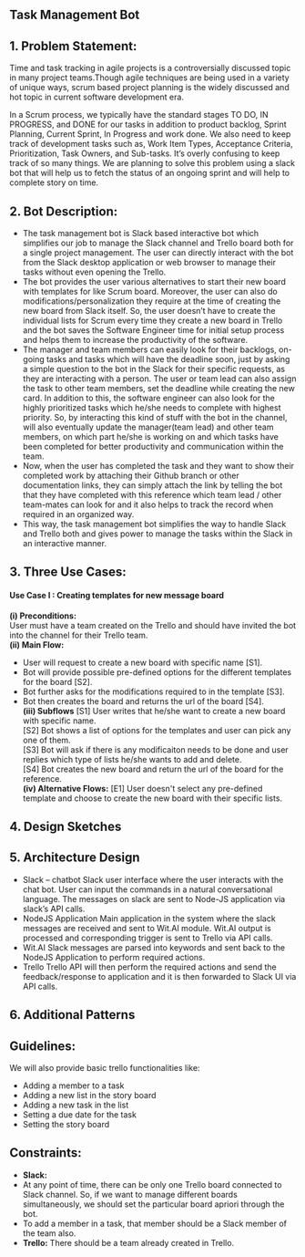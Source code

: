 ## Task Management Bot

## 1. Problem Statement:  
 Time and task tracking in agile projects is a controversially discussed topic in many project teams.Though agile techniques are being used in a variety of unique ways, scrum based project planning is the widely discussed and hot topic in current software development era.

In a Scrum process, we typically have the standard stages TO DO, IN PROGRESS, and DONE for our tasks in addition to product backlog, Sprint Planning, Current Sprint, In Progress and work done. We also need to keep track of development tasks such as, Work Item Types, Acceptance Criteria, Prioritization, Task Owners, and Sub-tasks. It’s overly confusing to keep track of so many things. We are planning to solve this problem using a slack bot that will help us to fetch the status of an ongoing sprint and will help to complete story on time.
 

## 2. Bot Description:  
  * The task management bot is Slack based interactive bot which simplifies our job to manage the Slack channel and 
Trello board both for a single project management. The user can directly interact with the bot 
from the Slack desktop application or web browser to manage their tasks without even opening the Trello.  
  * The bot provides the user various alternatives to start their new board with templates for like Scrum board. 
  Moreover, the user can also do modifications/personalization they require at the time of creating the new board 
  from Slack itself. So, the user doesn’t have to create the individual lists for Scrum every time they create a new board 
  in Trello and the bot saves the Software Engineer time for initial setup process and helps them 
  to increase the productivity of the software.  
  * The manager and team members can easily look for their backlogs, on-going tasks and tasks which will have the deadline soon, 
  just by asking a simple question to the bot in the Slack for their specific requests, as they are interacting with a person. 
  The user or team lead can also assign the task to other team members, set the deadline while creating the new card. 
  In addition to this, the software engineer can also look for the highly prioritized tasks which he/she needs to complete with 
  highest priority. So, by interacting this kind of stuff with the bot in the channel, 
  will also eventually update the manager(team lead) and other team members, on which part he/she is working on and 
  which tasks have been completed for better productivity and communication within the team.  
  * Now, when the user has completed the task and they want to show their completed work by attaching their Github branch or 
  other documentation links, they can simply attach the link by telling the bot that they have completed 
  with this reference which team lead / other team-mates can look for and it also helps to track the record when required 
  in an organized way.  
  * This way, the task management bot simplifies the way to handle Slack and Trello both and gives power to manage the tasks 
  within the Slack in an interactive manner.


## 3. Three Use Cases:  
#### Use Case I : Creating templates for new message board  
  **(i) Preconditions:**  
   User must have a team created on the Trello and should have invited the bot into the channel for their Trello team.  
  **(ii) Main Flow:**  
   * User will request to create a new board with specific name [S1].   
   * Bot will provide  possible pre-defined options for the different templates for the board [S2].   
   * Bot further asks for the modifications required to in the template [S3].  
   * Bot then creates the board and returns the url of the board [S4].  
  **(iii) Subflows**
  [S1] User writes that he/she want to create a new board with specific name.  
  [S2] Bot shows a list of options for the templates and user can pick any one of them.  
  [S3] Bot will ask if there is any modificaiton needs to be done and user replies which type of lists he/she wants to add and delete.  
  [S4] Bot creates the new board and return the url of the board for the reference.  
 **(iv) Alternative Flows:**
  [E1] User doesn't select any pre-defined template and choose to create the new board with their specific lists.

## 4. Design Sketches  


## 5. Architecture Design  
* Slack – chatbot
Slack user interface where the user interacts with the chat bot. User can input the commands in a natural conversational language. The messages on slack are sent to Node-JS application via slack’s API calls.
* NodeJS Application
Main application in the system where the slack messages are received and sent to Wit.AI module. Wit.AI output is processed and corresponding trigger is sent to Trello via API calls. 
* Wit.AI
Slack messages are parsed into keywords and sent back to the NodeJS Application to perform required actions. 
* Trello
Trello API will then perform the required actions and send the feedback/response to application and it is then forwarded to Slack UI via API calls.
## 6. Additional Patterns

## Guidelines:
  We will also provide basic trello functionalities like:  
  * Adding a member to a task
  * Adding a new list in the story board
  * Adding a new task in the list
  * Setting a due date for the task
  * Setting the story board
  
   

## Constraints:  
  * **Slack:**
  * At any point of time, there can be only one Trello board connected to Slack channel.
   So, if we want to manage different boards simultaneously, we should set the particular board apriori through the bot.
  * To add a member in a task, that member should be a Slack member of the team also.
   * **Trello:** There should be a team already created in Trello.
